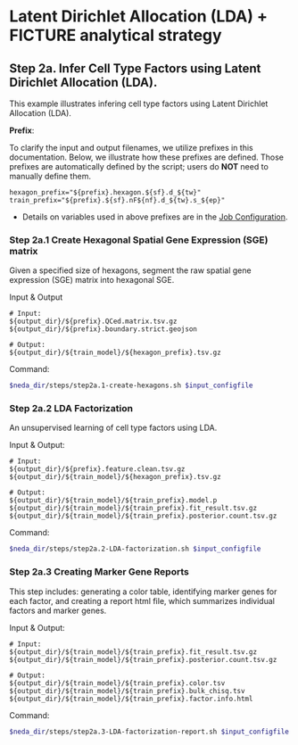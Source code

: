 # Latent Dirichlet Allocation (LDA) + FICTURE analytical strategy

## Step 2a. Infer Cell Type Factors using Latent Dirichlet Allocation (LDA).
This example illustrates infering cell type factors using Latent Dirichlet Allocation (LDA). 

**Prefix**:

To clarify the input and output filenames, we utilize prefixes in this documentation. Below, we illustrate how these prefixes are defined. Those prefixes are automatically defined by the script; users do **NOT** need to manually define them. 

```
hexagon_prefix="${prefix}.hexagon.${sf}.d_${tw}"
train_prefix="${prefix}.${sf}.nF${nf}.d_${tw}.s_${ep}"
```

* Details on variables used in above prefixes are in the [Job Configuration](../../prep_input/job_config.md).

### Step 2a.1 Create Hexagonal Spatial Gene Expression (SGE) matrix
Given a specified size of hexagons, segment the raw spatial gene expression (SGE) matrix into hexagonal SGE.

Input & Output
```
# Input:
${output_dir}/${prefix}.QCed.matrix.tsv.gz
${output_dir}/${prefix}.boundary.strict.geojson

# Output: 
${output_dir}/${train_model}/${hexagon_prefix}.tsv.gz
```

Command:
```bash
$neda_dir/steps/step2a.1-create-hexagons.sh $input_configfile
```

### Step 2a.2 LDA Factorization
An unsupervised learning of cell type factors using LDA.

Input & Output:
```
# Input:
${output_dir}/${prefix}.feature.clean.tsv.gz
${output_dir}/${train_model}/${hexagon_prefix}.tsv.gz

# Output: 
${output_dir}/${train_model}/${train_prefix}.model.p
${output_dir}/${train_model}/${train_prefix}.fit_result.tsv.gz
${output_dir}/${train_model}/${train_prefix}.posterior.count.tsv.gz
```

Command:
```bash
$neda_dir/steps/step2a.2-LDA-factorization.sh $input_configfile
```

### Step 2a.3 Creating Marker Gene Reports
This step includes: generating a color table, identifying marker genes for each factor, and creating a report html file, which summarizes individual factors and marker genes.

Input & Output:
```
# Input:
${output_dir}/${train_model}/${train_prefix}.fit_result.tsv.gz
${output_dir}/${train_model}/${train_prefix}.posterior.count.tsv.gz

# Output: 
${output_dir}/${train_model}/${train_prefix}.color.tsv
${output_dir}/${train_model}/${train_prefix}.bulk_chisq.tsv
${output_dir}/${train_model}/${train_prefix}.factor.info.html
```

Command:
```bash
$neda_dir/steps/step2a.3-LDA-factorization-report.sh $input_configfile
```